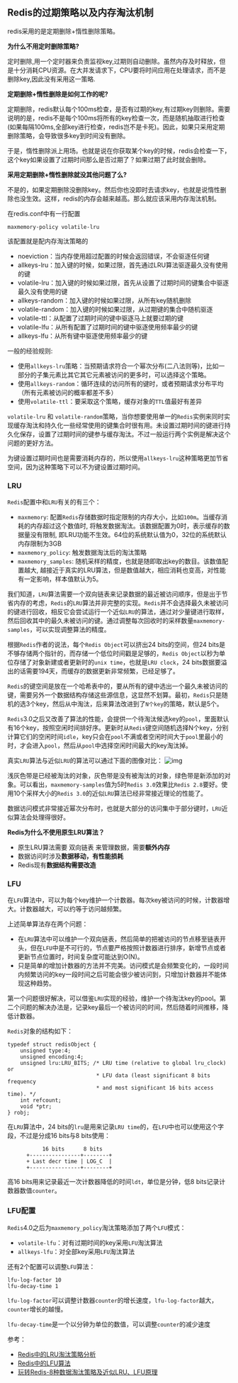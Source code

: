 ## Redis的过期策略以及内存淘汰机制

redis采用的是定期删除+惰性删除策略。

**为什么不用定时删除策略?**

定时删除,用一个定时器来负责监视key,过期则自动删除。虽然内存及时释放，但是十分消耗CPU资源。在大并发请求下，CPU要将时间应用在处理请求，而不是删除key,因此没有采用这一策略.

**定期删除+惰性删除是如何工作的呢?**

定期删除，redis默认每个100ms检查，是否有过期的key,有过期key则删除。需要说明的是，redis不是每个100ms将所有的key检查一次，而是随机抽取进行检查(如果每隔100ms,全部key进行检查，redis岂不是卡死)。因此，如果只采用定期删除策略，会导致很多key到时间没有删除。

于是，惰性删除派上用场。也就是说在你获取某个key的时候，redis会检查一下，这个key如果设置了过期时间那么是否过期了？如果过期了此时就会删除。

**采用定期删除+惰性删除就没其他问题了么?**

不是的，如果定期删除没删除key。然后你也没即时去请求key，也就是说惰性删除也没生效。这样，redis的内存会越来越高。那么就应该采用内存淘汰机制。

在redis.conf中有一行配置

```
maxmemory-policy volatile-lru
```

该配置就是配内存淘汰策略的

- noeviction：当内存使用超过配置的时候会返回错误，不会驱逐任何键
- allkeys-lru：加入键的时候，如果过限，首先通过LRU算法驱逐最久没有使用的键
- volatile-lru：加入键的时候如果过限，首先从设置了过期时间的键集合中驱逐最久没有使用的键
- allkeys-random：加入键的时候如果过限，从所有key随机删除
- volatile-random：加入键的时候如果过限，从过期键的集合中随机驱逐
- volatile-ttl：从配置了过期时间的键中驱逐马上就要过期的键
- volatile-lfu：从所有配置了过期时间的键中驱逐使用频率最少的键
- allkeys-lfu：从所有键中驱逐使用频率最少的键



一般的经验规则:

- 使用`allkeys-lru`策略：当预期请求符合一个幂次分布(二八法则等)，比如一部分的子集元素比其它其它元素被访问的更多时，可以选择这个策略。
- 使用`allkeys-random`：循环连续的访问所有的键时，或者预期请求分布平均（所有元素被访问的概率都差不多）
- 使用`volatile-ttl`：要采取这个策略，缓存对象的`TTL`值最好有差异

`volatile-lru` 和 `volatile-random`策略，当你想要使用单一的`Redis`实例来同时实现缓存淘汰和持久化一些经常使用的键集合时很有用。未设置过期时间的键进行持久化保存，设置了过期时间的键参与缓存淘汰。不过一般运行两个实例是解决这个问题的更好方法。

为键设置过期时间也是需要消耗内存的，所以使用`allkeys-lru`这种策略更加节省空间，因为这种策略下可以不为键设置过期时间。



### LRU

`Redis`配置中和`LRU`有关的有三个：

- `maxmemory`: 配置`Redis`存储数据时指定限制的内存大小，比如`100m`。当缓存消耗的内存超过这个数值时, 将触发数据淘汰。该数据配置为0时，表示缓存的数据量没有限制, 即LRU功能不生效。64位的系统默认值为0，32位的系统默认内存限制为3GB
- `maxmemory_policy`: 触发数据淘汰后的淘汰策略
- `maxmemory_samples`: 随机采样的精度，也就是随即取出key的数目。该数值配置越大, 越接近于真实的LRU算法，但是数值越大，相应消耗也变高，对性能有一定影响，样本值默认为5。

我们知道，`LRU`算法需要一个双向链表来记录数据的最近被访问顺序，但是出于节省内存的考虑，`Redis`的`LRU`算法并非完整的实现。`Redis`并不会选择最久未被访问的键进行回收，相反它会尝试运行一个近似`LRU`的算法，通过对少量键进行取样，然后回收其中的最久未被访问的键。通过调整每次回收时的采样数量`maxmemory-samples`，可以实现调整算法的精度。

根据`Redis`作者的说法，每个`Redis Object`可以挤出24 bits的空间，但24 bits是不够存储两个指针的，而存储一个低位时间戳是足够的，`Redis Object`以秒为单位存储了对象新建或者更新时的`unix time`，也就是`LRU clock`，24 bits数据要溢出的话需要194天，而缓存的数据更新非常频繁，已经足够了。

`Redis`的键空间是放在一个哈希表中的，要从所有的键中选出一个最久未被访问的键，需要另外一个数据结构存储这些源信息，这显然不划算。最初，`Redis`只是随机的选3个key，然后从中淘汰，后来算法改进到了`N个key`的策略，默认是5个。

`Redis`3.0之后又改善了算法的性能，会提供一个待淘汰候选key的`pool`，里面默认有16个key，按照空闲时间排好序。更新时从`Redis`键空间随机选择N个key，分别计算它们的空闲时间`idle`，key只会在`pool`不满或者空闲时间大于`pool`里最小的时，才会进入`pool`，然后从`pool`中选择空闲时间最大的key淘汰掉。

真实`LRU`算法与近似`LRU`的算法可以通过下面的图像对比： ![img](https://upload-images.jianshu.io/upload_images/12062369-7fae1afe70569623.png)

浅灰色带是已经被淘汰的对象，灰色带是没有被淘汰的对象，绿色带是新添加的对象。可以看出，`maxmemory-samples`值为5时`Redis 3.0`效果比`Redis 2.8`要好。使用10个采样大小的`Redis 3.0`的近似`LRU`算法已经非常接近理论的性能了。

数据访问模式非常接近幂次分布时，也就是大部分的访问集中于部分键时，`LRU`近似算法会处理得很好。

**Redis为什么不使用原生LRU算法？**

- 原生LRU算法需要 双向链表 来管理数据，需要**额外内存**
- 数据访问时涉及**数据移动，有性能损耗**
- Redis现有**数据结构需要改造**



### LFU

在`LFU`算法中，可以为每个key维护一个计数器。每次key被访问的时候，计数器增大。计数器越大，可以约等于访问越频繁。

上述简单算法存在两个问题：

- 在`LRU`算法中可以维护一个双向链表，然后简单的把被访问的节点移至链表开头，但在`LFU`中是不可行的，节点要严格按照计数器进行排序，新增节点或者更新节点位置时，时间复杂度可能达到O(N)。
- 只是简单的增加计数器的方法并不完美。访问模式是会频繁变化的，一段时间内频繁访问的key一段时间之后可能会很少被访问到，只增加计数器并不能体现这种趋势。

第一个问题很好解决，可以借鉴`LRU`实现的经验，维护一个待淘汰key的pool。第二个问题的解决办法是，记录key最后一个被访问的时间，然后随着时间推移，降低计数器。

`Redis`对象的结构如下：

```
typedef struct redisObject {
    unsigned type:4;
    unsigned encoding:4;
    unsigned lru:LRU_BITS; /* LRU time (relative to global lru_clock) or
                            * LFU data (least significant 8 bits frequency
                            * and most significant 16 bits access time). */
    int refcount;
    void *ptr;
} robj;
```

在`LRU`算法中，24 bits的`lru`是用来记录`LRU time`的，在`LFU`中也可以使用这个字段，不过是分成16 bits与8 bits使用：

```
           16 bits      8 bits
      +----------------+--------+
      + Last decr time | LOG_C  |
      +----------------+--------+
```

高16 bits用来记录最近一次计数器降低的时间`ldt`，单位是分钟，低8 bits记录计数器数值`counter`。

### LFU配置

`Redis`4.0之后为`maxmemory_policy`淘汰策略添加了两个`LFU`模式：

- `volatile-lfu`：对有过期时间的key采用`LFU`淘汰算法
- `allkeys-lfu`：对全部key采用`LFU`淘汰算法

还有2个配置可以调整`LFU`算法：

```
lfu-log-factor 10
lfu-decay-time 1
```

`lfu-log-factor`可以调整计数器`counter`的增长速度，`lfu-log-factor`越大，`counter`增长的越慢。

`lfu-decay-time`是一个以分钟为单位的数值，可以调整`counter`的减少速度



参考：

- [Redis中的LRU淘汰策略分析](https://www.cnblogs.com/linxiyue/p/10945216.html)
- [Redis中的LFU算法](https://www.cnblogs.com/linxiyue/p/10955533.html)
- [玩转Redis-8种数据淘汰策略及近似LRU、LFU原理](https://www.cnblogs.com/phyger/p/14068656.html)

